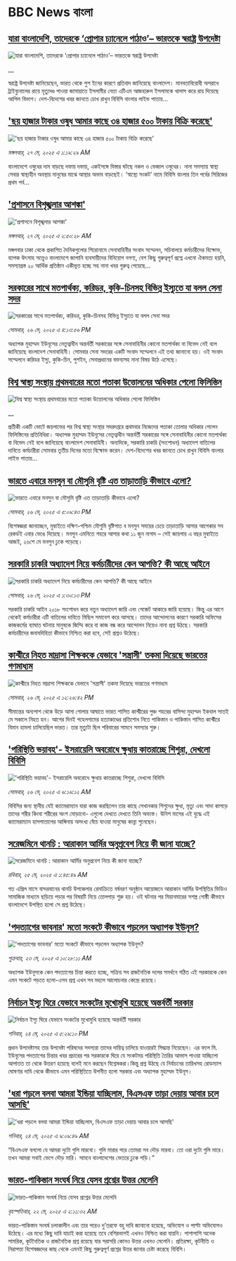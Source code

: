 # BBC News বাংলা## [যারা বাংলাদেশি, তাদেরকে ‘প্রোপার চ্যানেলে পাঠাও’– ভারতকে স্বরাষ্ট্র উপদেষ্টা](https://www.bbc.co.uk/bengali/live/cwy6n4q6726t?at_campaign=githubrss)![যারা বাংলাদেশি, তাদেরকে ‘প্রোপার চ্যানেলে পাঠাও’– ভারতকে স্বরাষ্ট্র উপদেষ্টা](https://ichef.bbci.co.uk/ace/standard/240/cpsprodpb/1c04/live/0379cfb0-3abd-11f0-96c3-cf669419a2b0.jpg)__স্বরাষ্ট্র উপদেষ্টা জানিয়েছেন, ভারত থেকে পুশ ইনের কারণে প্রতিবাদ জানিয়েছে বাংলাদেশ। মানবতাবিরোধী অপরাধে ট্রাইব্যুনালের রায়ে মৃত্যুদণ্ড পাওয়া জামায়াতে ইসলামীর নেতা এটিএম আজহারুল ইসলামকে খালাস করে রায় দিয়েছে আপিল বিভাগ। দেশ-বিদেশের খবর জানতে চোখ রাখুন বিবিসি বাংলার লাইভ পাতায়...## ['ছয় হাজার টাকার ওষুধ আমার কাছে ৩৪ হাজার ৫০০ টাকায় বিক্রি করেছে'](https://www.bbc.com/bengali/articles/c5y4y9xxnqzo?at_campaign=githubrss)!['ছয় হাজার টাকার ওষুধ আমার কাছে ৩৪ হাজার ৫০০ টাকায় বিক্রি করেছে'](https://ichef.bbci.co.uk/ace/standard/240/cpsprodpb/9fde/live/a476fdc0-2b13-11f0-8ff1-59f5dcf8e9f5.jpg)_মঙ্গলবার, ২৭ মে, ২০২৫ এ ১:১৯:২৯ AM_বাংলাদেশে ওষুধের দাম বাড়ছে দফায় দফায়, একইসঙ্গে বিস্তার ঘটছে নকল ও ভেজাল ওষুধের। নানা সমস্যায় স্বাস্থ্য সেবার স্বাস্থ্যহীন অবস্থায় মানুষের মাঝে আস্থার অভাব বাড়ছেই। ‘স্বাস্থ্যে সংকট’ নামে বিবিসি বাংলার তিন পর্বের সিরিজের প্রথম পর্ব...## ['প্রশাসনে বিশৃঙ্খলার আশঙ্কা'](https://www.bbc.com/bengali/articles/czxyn6n41q6o?at_campaign=githubrss)!['প্রশাসনে বিশৃঙ্খলার আশঙ্কা'](https://ichef.bbci.co.uk/ace/standard/240/cpsprodpb/8d39/live/252fadc0-3aa2-11f0-96c3-cf669419a2b0.jpg)_মঙ্গলবার, ২৭ মে, ২০২৫ এ ২:৫০:২৮ AM_মঙ্গলবার ঢাকা থেকে প্রকাশিত দৈনিকগুলোর শিরোনামে সেনাবাহিনীর সংবাদ সম্মেলন, সচিবালয়ে কর্মচারীদের বিক্ষোভ, ব্যাপক উৎসাহ সত্ত্বেও বাংলাদেশে জাপানি ব্যবসায়ীদের বিনিয়োগ নগণ্য, বেশ কিছু গুরুত্বপূর্ণ প্রশ্নে এখনো ঐকমত্য হয়নি, সমস্যাগ্রস্ত ২০ আর্থিক প্রতিষ্ঠান একীভূত হচ্ছে সহ নানা খবর গুরুত্ব পেয়েছে…## [সরকারের সাথে মতপার্থক্য, করিডর, কুকি-চিনসহ বিভিন্ন ইস্যুতে যা বলল সেনা সদর](https://www.bbc.com/bengali/articles/c331ry3nmd6o?at_campaign=githubrss)![সরকারের সাথে মতপার্থক্য, করিডর, কুকি-চিনসহ বিভিন্ন ইস্যুতে যা বলল সেনা সদর](https://ichef.bbci.co.uk/ace/standard/240/cpsprodpb/a4e6/live/5eb05ce0-3a4b-11f0-96c3-cf669419a2b0.jpg)_সোমবার, ২৬ মে, ২০২৫ এ ৪:১৩:৫৬ PM_অধ্যাপক মুহাম্মদ ইউনূসের নেতৃত্বাধীন অন্তর্বর্তী সরকারের সঙ্গে সেনাবাহিনীর কোনো মতপার্থক্য বা বিভেদ নেই বলে জানিয়েছে বাংলাদেশ সেনাবাহিনী। সোমবার সেনা সদরের একটি সংবাদ সম্মেলনে এই তথ্য জানানো হয়। ওই সংবাদ সম্মেলনে করিডর ইস্যু, কুকি-চিন, পুশইন, সেনাপ্রধানের বক্তব্যসহ নানা বিষয় উঠে এসেছে।## [বিশ্ব স্বাস্থ্য সংস্থায় প্রথমবারের মতো পতাকা উত্তোলনের অধিকার পেলো ফিলিস্তিন](https://www.bbc.co.uk/bengali/live/c9vg7j4wxpwt?at_campaign=githubrss)![বিশ্ব স্বাস্থ্য সংস্থায় প্রথমবারের মতো পতাকা উত্তোলনের অধিকার পেলো ফিলিস্তিন](https://ichef.bbci.co.uk/ace/standard/240/cpsprodpb/68a1/live/ba644940-3a4e-11f0-96c3-cf669419a2b0.jpg)__প্রতীকী একটি ভোটে জয়লাভের পর বিশ্ব স্বাস্থ্য সংস্থার সদরদপ্তরে প্রথমবার নিজেদের পতাকা তোলার অধিকার পেলেন ফিলিস্তিনের প্রতিনিধিরা। অধ্যাপক মুহাম্মদ ইউনূসের নেতৃত্বাধীন অন্তর্বর্তী সরকারের সঙ্গে সেনাবাহিনীর কোনো মতপার্থক্য বা বিভেদ নেই বলে জানিয়েছে বাংলাদেশ সেনাবাহিনী। অন্যদিকে, সরকারি চাকরি (সংশোধন) অধ্যাদেশ  বাতিলের দাবিতে কর্মচারীরা সোমবার তৃতীয় দিনের মতো বিক্ষোভ করেন। দেশ-বিদেশের খবর জানতে চোখ রাখুন বিবিসি বাংলার লাইভ পাতায়...## [ভারতে এবারে মনসুন বা মৌসুমি বৃষ্টি এত তাড়াতাড়ি কীভাবে এলো?](https://www.bbc.com/bengali/articles/clyr97d92n9o?at_campaign=githubrss)![ভারতে এবারে মনসুন বা মৌসুমি বৃষ্টি এত তাড়াতাড়ি কীভাবে এলো?](https://ichef.bbci.co.uk/ace/standard/240/cpsprodpb/33f2/live/e3ee1620-3a3e-11f0-96c3-cf669419a2b0.jpg)_সোমবার, ২৬ মে, ২০২৫ এ ৫:০৯:৪৩ PM_বিশেষজ্ঞরা জানাচ্ছেন, মুম্বাইতে দক্ষিণ-পশ্চিম মৌশুমি বৃষ্টিপাত ব মনসুন সময়ের চেয়ে তাড়াতাড়ি আসার আগেকার সব রেকর্ডই এবার ভেঙে দিয়েছে। মনসুন এমনিতে শহরে আসার কথা ১১ জুন নাগাদ – সেই জায়গায় এ বছর মুম্বাইতে আজই, ২৬শে মে মনসুন ঢুকে পড়েছে।## [সরকারি চাকরি অধ্যাদেশ নিয়ে কর্মচারীদের কেন আপত্তি? কী আছে আইনে ](https://www.bbc.com/bengali/articles/cpd495yegw2o?at_campaign=githubrss)![সরকারি চাকরি অধ্যাদেশ নিয়ে কর্মচারীদের কেন আপত্তি? কী আছে আইনে ](https://ichef.bbci.co.uk/ace/standard/240/cpsprodpb/351a/live/4a1c1bd0-3a31-11f0-8b82-f75b8da723b0.jpg)_সোমবার, ২৬ মে, ২০২৫ এ ১:৩০:১৩ PM_সরকারি চাকরি আইন ২০১৮ সংশোধন করে নতুন অধ্যাদেশ জারি এবং গেজেট আকারে জারি হয়েছে। কিন্তু এর আগে থেকেই কর্মচারীরা এটি বাতিলের দাবিতে মিছিল সমাবেশ করে আসছে। তাদের আন্দোলনের কারণে সরকারি অফিসের কাজকর্মের ব্যাঘাত ঘটনায় মানুষকে জিম্মি করে বা কাজ বন্ধ করে আন্দোলন নিয়েও নানা প্রশ্ন উঠছে। সরকারি কর্মচারীদের জবাবদিহিতা কীভাবে নিশ্চিত করা হবে, সেই প্রশ্নও উঠেছে।## [কাশ্মীরে নিহত মাদ্রাসা শিক্ষককে যেভাবে  'সন্ত্রাসী' তকমা দিয়েছে ভারতের গণমাধ্যম ](https://www.bbc.com/bengali/articles/cvg7q569xgno?at_campaign=githubrss)![কাশ্মীরে নিহত মাদ্রাসা শিক্ষককে যেভাবে  'সন্ত্রাসী' তকমা দিয়েছে ভারতের গণমাধ্যম ](https://ichef.bbci.co.uk/ace/standard/240/cpsprodpb/c7d4/live/a1c4feb0-3a1d-11f0-8519-3b5a01ebe413.jpg)_সোমবার, ২৬ মে, ২০২৫ এ ১২:২৬:৪২ PM_সীমান্তের অন্যপাশ থেকে উড়ে আসা গোলার আঘাতে ভারত শাসিত কাশ্মীরের পুঞ্চ শহরের বাসিন্দা মুহাম্মদ ইকবাল সাতই মে সকালে নিহত হন। আগের দিনই পহেলগামের হত্যাকাণ্ডের প্রতিশোধ নিতে পাকিস্তান ও পাকিস্তান শাসিত কাশ্মীরে বিমান হামলা চালিয়েছিল ভারত। তার মৃত্যুটা ছিল পরিবারের সামনে সমস্যার শুরু।## ['পরিস্থিতি ভয়াবহ'- ইসরায়েলি অবরোধে ক্ষুধায় কাতরাচ্ছে শিশুরা, দেখলো বিবিসি](https://www.bbc.com/bengali/articles/ce9vrdyndmxo?at_campaign=githubrss)!['পরিস্থিতি ভয়াবহ'- ইসরায়েলি অবরোধে ক্ষুধায় কাতরাচ্ছে শিশুরা, দেখলো বিবিসি](https://ichef.bbci.co.uk/ace/standard/240/cpsprodpb/f5b8/live/bbbb45d0-39e2-11f0-8947-7d6241f9fce9.jpg)_সোমবার, ২৬ মে, ২০২৫ এ ৬:১৬:১২ AM_বিবিসির জন্য স্থানীয় যেই ক্যামেরাম্যান যারা কাজ করছিলেন তার কাছে সেখানকার শিশুদের ক্ষুধা, মৃত্যু এবং সাদা কাপড়ে তাদের শরীর কিংবা শরীরের অংশ মোড়ানো- এগুলো দেখতে দেখতে তিনি অভ্যস্ত। উনিশ মাসের এই যুদ্ধে এই  ক্যামেরাম্যান হাসপাতালের আঙ্গিনায় অসংখ্য বেঁচে যাওয়া মানুষের কান্না শুনেছেন।## [সরেজমিনে থানচি : আরাকান আর্মির অনুপ্রবেশ নিয়ে কী জানা যাচ্ছে?](https://www.bbc.com/bengali/articles/clygndjrxd3o?at_campaign=githubrss)![সরেজমিনে থানচি : আরাকান আর্মির অনুপ্রবেশ নিয়ে কী জানা যাচ্ছে?](https://ichef.bbci.co.uk/ace/standard/240/cpsprodpb/5f36/live/65b32c30-3739-11f0-8519-3b5a01ebe413.jpg)_রবিবার, ২৫ মে, ২০২৫ এ ১:৪৫:৪৯ AM_গত এপ্রিল মাসে বান্দরবানের থানচি উপজেলার রেমাক্রিতে বর্ষবরণ অনুষ্ঠান আয়োজনে আরাকান আর্মির উপস্থিতির ভিডিও সামাজিক মাধ্যমে ছড়িয়ে পড়ার পর বিষয়টি নিয়ে তোলপাড় শুরু হয়। ওই ঘটনার পর মিয়ানমারের সশস্ত্র গোষ্ঠী কীভাবে বাংলাদেশে উপস্থিত হলো সে প্রশ্ন উঠেছে।## ['পদত্যাগের ভাবনার' মতো সংকটে কীভাবে পড়লেন অধ্যাপক ইউনূস?](https://www.bbc.com/bengali/articles/c9dqgz316d9o?at_campaign=githubrss)!['পদত্যাগের ভাবনার' মতো সংকটে কীভাবে পড়লেন অধ্যাপক ইউনূস?](https://ichef.bbci.co.uk/ace/standard/240/cpsprodpb/e7ee/live/9da0f250-37be-11f0-9e4d-b7a43daeff47.jpg)_শুক্রবার, ২৩ মে, ২০২৫ এ ১০:২৮:১১ AM_অধ্যাপক ইউনূসকে কেন পদত্যাগের চিন্তা করতে হচ্ছে, সক্রিয় সব রাজনৈতিক দলের সমর্থনে গঠিত এই সরকারকে কেন এমন সংকটে পড়তে হলো-এসব প্রশ্ন এখন সব মহলে আলোচনার কেন্দ্রে রয়েছে।## [নির্বাচন ইস্যু ঘিরে যেভাবে সংকটের মুখোমুখি হয়েছে অন্তর্বর্তী সরকার](https://www.bbc.com/bengali/articles/cj09y11l2gyo?at_campaign=githubrss)![নির্বাচন ইস্যু ঘিরে যেভাবে সংকটের মুখোমুখি হয়েছে অন্তর্বর্তী সরকার](https://ichef.bbci.co.uk/ace/standard/240/cpsprodpb/c701/live/c3dece30-38cf-11f0-86eb-67e07d5f6e2c.jpg)_শনিবার, ২৪ মে, ২০২৫ এ ৫:২৯:১০ PM_প্রধান উপদেষ্টাসহ তার উপদেষ্টা পরিষদের সদস্যরা তাদের দায়িত্ব চালিয়ে যাওয়ারই সিদ্ধান্ত নিয়েছেন। এর ফলে মি. ইউনূসের পদত্যাগের চিন্তার খবর প্রচারের পর সরকারকে ঘিরে যে সংকটময় পরিস্থিতি তৈরির আভাস পাওয়া যাচ্ছিলো আপাতত তা থেকে উত্তরণ হয়েছে বলেই মনে করছেন বিশ্লেষকরা।কিন্তু প্রশ্ন উঠছে যে নির্বাচনের তারিখসহ রোডম্যাপ ঘোষণার দাবি থেকে কীভাবে এমন পরিস্থিতিতে উপনীত হলো সরকার এবং অধ্যাপক মুহাম্মদ ইউনূস।## ['ধরা পড়লে বলবা আমরা ইন্ডিয়া যাচ্ছিলাম, বিএসএফ তাড়া দেয়ায় আবার চলে আসছি' ](https://www.bbc.com/bengali/articles/c0ln4k47nr7o?at_campaign=githubrss)!['ধরা পড়লে বলবা আমরা ইন্ডিয়া যাচ্ছিলাম, বিএসএফ তাড়া দেয়ায় আবার চলে আসছি' ](https://ichef.bbci.co.uk/ace/standard/240/cpsprodpb/8a61/live/6e7d7e30-371e-11f0-ac92-89dea08e172c.jpg)_শনিবার, ২৪ মে, ২০২৫ এ ৯:০৯:৪৯ AM_“বিএসএফ বললো যে আমরা দুটো গুলি মারবো। গুলি মারার পরে তোমরা সব দৌড় মারবা। তো ওরা দুটো গুলি মারে। তখন আমরা সবাই ভেগে দৌড় মারি। সামনে বাংলাদেশের ভেতরে ঢুকে পড়ি।”## [ভারত-পাকিস্তান সংঘর্ষ নিয়ে যেসব প্রশ্নের উত্তর মেলেনি](https://www.bbc.com/bengali/articles/c20qq2djlj6o?at_campaign=githubrss)![ভারত-পাকিস্তান সংঘর্ষ নিয়ে যেসব প্রশ্নের উত্তর মেলেনি](https://ichef.bbci.co.uk/ace/standard/240/cpsprodpb/d26a/live/05f8b2c0-3625-11f0-8947-7d6241f9fce9.jpg)_বৃহস্পতিবার, ২২ মে, ২০২৫ এ ২:১১:৩২ AM_ভারত-পাকিস্তান সংঘর্ষ চলাকালীন এবং তার পরেও দু’তরফে বহু দাবি জানানো হয়েছে, অভিযোগ ও পাল্টা অভিযোগও উঠেছে। এর মধ্যে কিছু দাবি যাচাই করা হয়েছে তবে বেশিরভাগই এখনও নিশ্চিত করা যায়নি। পাশাপাশি অনেক সামরিক, কূটনৈতিক ও রাজনৈতিক প্রশ্ন রয়েছে যার সরাসরি কোনও উত্তর এখনও মেলেনি।
প্রতিরক্ষা, কূটনীতি ও নিরাপত্তা বিশেষজ্ঞদের কাছ থেকে এমনই কিছু গুরুত্বপূর্ণ প্রশ্নের উত্তর জানার চেষ্টা করেছে বিবিসি।